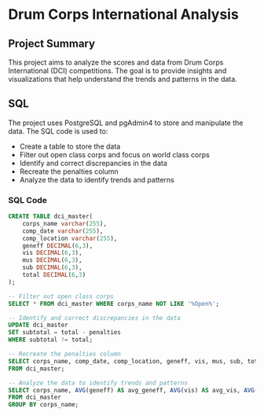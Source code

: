 # Drum Corps International Analysis

## Project Summary

This project aims to analyze the scores and data from Drum Corps International (DCI) competitions. The goal is to provide insights and visualizations that help understand the trends and patterns in the data.

## SQL

The project uses PostgreSQL and pgAdmin4 to store and manipulate the data. The SQL code is used to:

* Create a table to store the data
* Filter out open class corps and focus on world class corps
* Identify and correct discrepancies in the data
* Recreate the penalties column
* Analyze the data to identify trends and patterns

### SQL Code

```sql
CREATE TABLE dci_master(
	corps_name varchar(255),
	comp_date varchar(255),
	comp_location varchar(255),
	geneff DECIMAL(6,3),
	vis DECIMAL(6,3),
	mus DECIMAL(6,3),
	sub DECIMAL(6,3),
	total DECIMAL(6,3)
);

-- Filter out open class corps
SELECT * FROM dci_master WHERE corps_name NOT LIKE '%Open%';

-- Identify and correct discrepancies in the data
UPDATE dci_master
SET subtotal = total - penalties
WHERE subtotal != total;

-- Recreate the penalties column
SELECT corps_name, comp_date, comp_location, geneff, vis, mus, sub, total, total - sub AS penalties
FROM dci_master;

-- Analyze the data to identify trends and patterns
SELECT corps_name, AVG(geneff) AS avg_geneff, AVG(vis) AS avg_vis, AVG(mus) AS avg_mus, AVG(sub) AS avg_sub, AVG(total) AS avg_total
FROM dci_master
GROUP BY corps_name;
